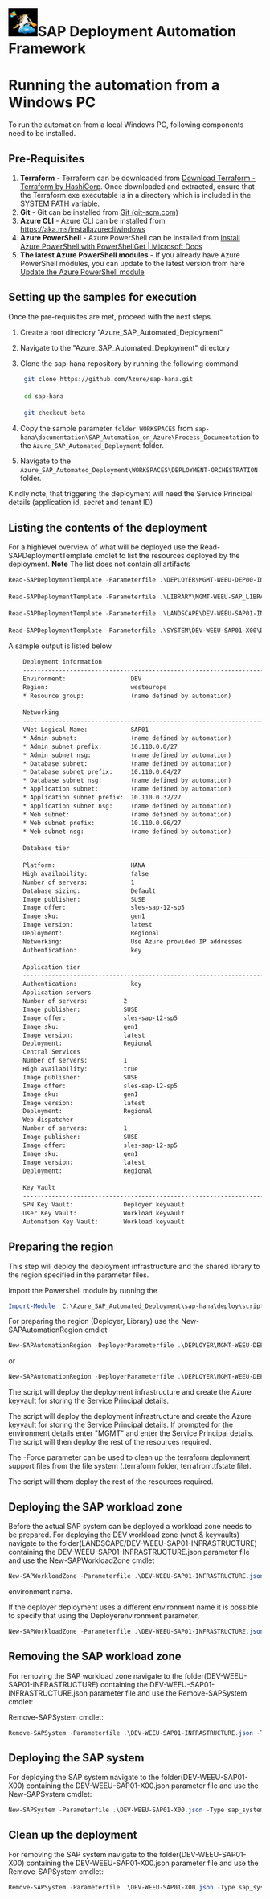 ﻿# ![SAP Deployment Automation Framework](../assets/images/UnicornSAPBlack64x64.png)**SAP Deployment Automation Framework** #
# Running the automation from a Windows PC #

To run the automation from a local Windows PC, following components need to be installed.

## **Pre-Requisites** ##

1. **Terraform** - Terraform can be downloaded from [Download Terraform - Terraform by HashiCorp](https://www.terraform.io/downloads.html). Once downloaded and extracted, ensure that the Terraform.exe executable is in a directory which is included in the SYSTEM PATH variable.
2. **Git** - Git can be installed from [Git (git-scm.com)](https://git-scm.com/)
3. **Azure CLI** - Azure CLI can be installed from <https://aka.ms/installazurecliwindows>
4. **Azure PowerShell** - Azure PowerShell can be installed from [Install Azure PowerShell with PowerShellGet | Microsoft Docs](https://docs.microsoft.com/en-us/powershell/azure/install-az-ps?view=azps-5.5.0)
5. **The latest Azure PowerShell modules** - If you already have Azure PowerShell modules, you can update to the latest version from here [Update the Azure PowerShell module](https://docs.microsoft.com/en-us/powershell/azure/install-az-ps?view=azps-5.5.0#update-the-azure-powershell-module)

## **Setting up the samples for execution** ##

Once the pre-requisites are met, proceed with the next steps.

1. Create a root directory "Azure_SAP_Automated_Deployment"
2. Navigate to the "Azure_SAP_Automated_Deployment" directory
3. Clone the sap-hana repository by running the following command

   ```bash
    git clone https://github.com/Azure/sap-hana.git

    cd sap-hana

    git checkout beta
   ```

4. Copy the sample parameter `folder WORKSPACES` from
   `sap-hana\documentation\SAP_Automation_on_Azure\Process_Documentation` to the `Azure_SAP_Automated_Deployment` folder.

5. Navigate to the `Azure_SAP_Automated_Deployment\WORKSPACES\DEPLOYMENT-ORCHESTRATION` folder.

Kindly note, that triggering the deployment will need the Service Principal details (application id, secret and tenant ID)

## **Listing the contents of the deployment** ##

For a highlevel overview of what will be deployed use the Read-SAPDeploymentTemplate cmdlet to list the resources deployed by the deployment. **Note** The list does not contain all artifacts

```powershell
Read-SAPDeploymentTemplate -Parameterfile .\DEPLOYER\MGMT-WEEU-DEP00-INFRASTRUCTURE\MGMT-WEEU-DEP00-INFRASTRUCTURE.json -Type sap_deployer

Read-SAPDeploymentTemplate -Parameterfile .\LIBRARY\MGMT-WEEU-SAP_LIBRARY\MGMT-WEEU-SAP_LIBRARY.json -Type sap_library

Read-SAPDeploymentTemplate -Parameterfile .\LANDSCAPE\DEV-WEEU-SAP01-INFRASTRUCTURE\DEV-WEEU-SAP01-INFRASTRUCTURE.json -Type sap_landscape

Read-SAPDeploymentTemplate -Parameterfile .\SYSTEM\DEV-WEEU-SAP01-X00\DEV-WEEU-SAP01-X00.json -Type sap_system

```

A sample output is listed below

```txt
    Deployment information
    ----------------------------------------------------------------------------
    Environment:                  DEV
    Region:                       westeurope
    * Resource group:             (name defined by automation)

    Networking
    ----------------------------------------------------------------------------
    VNet Logical Name:            SAP01
    * Admin subnet:               (name defined by automation)
    * Admin subnet prefix:        10.110.0.0/27
    * Admin subnet nsg:           (name defined by automation)
    * Database subnet:            (name defined by automation)
    * Database subnet prefix:     10.110.0.64/27
    * Database subnet nsg:        (name defined by automation)
    * Application subnet:         (name defined by automation)
    * Application subnet prefix:  10.110.0.32/27
    * Application subnet nsg:     (name defined by automation)
    * Web subnet:                 (name defined by automation)
    * Web subnet prefix:          10.110.0.96/27
    * Web subnet nsg:             (name defined by automation)

    Database tier
    ----------------------------------------------------------------------------
    Platform:                     HANA
    High availability:            false
    Number of servers:            1
    Database sizing:              Default
    Image publisher:              SUSE
    Image offer:                  sles-sap-12-sp5
    Image sku:                    gen1
    Image version:                latest
    Deployment:                   Regional
    Networking:                   Use Azure provided IP addresses
    Authentication:               key

    Application tier
    ----------------------------------------------------------------------------
    Authentication:               key
    Application servers
    Number of servers:          2
    Image publisher:            SUSE
    Image offer:                sles-sap-12-sp5
    Image sku:                  gen1
    Image version:              latest
    Deployment:                 Regional
    Central Services
    Number of servers:          1
    High availability:          true
    Image publisher:            SUSE
    Image offer:                sles-sap-12-sp5
    Image sku:                  gen1
    Image version:              latest
    Deployment:                 Regional
    Web dispatcher
    Number of servers:          1
    Image publisher:            SUSE
    Image offer:                sles-sap-12-sp5
    Image sku:                  gen1
    Image version:              latest
    Deployment:                 Regional

    Key Vault
    ----------------------------------------------------------------------------
    SPN Key Vault:              Deployer keyvault
    User Key Vault:             Workload keyvault
    Automation Key Vault:       Workload keyvault

```

## **Preparing the region** ##

This step will deploy the deployment infrastructure and the shared library to the region specified in the parameter files.

Import the Powershell module by running the

```PowerShell
Import-Module  C:\Azure_SAP_Automated_Deployment\sap-hana\deploy\scripts\pwsh\SAPDeploymentUtilities\Output\SAPDeploymentUtilities\SAPDeploymentUtilities.psd1
```

For preparing the region (Deployer, Library) use the New-SAPAutomationRegion cmdlet

```PowerShell
New-SAPAutomationRegion -DeployerParameterfile .\DEPLOYER\MGMT-WEEU-DEP00-INFRASTRUCTURE\MGMT-WEEU-DEP00-INFRASTRUCTURE.json  -LibraryParameterfile .\LIBRARY\MGMT-WEEU-SAP_LIBRARY\MGMT-WEEU-SAP_LIBRARY.json
```

or

```PowerShell
New-SAPAutomationRegion -DeployerParameterfile .\DEPLOYER\MGMT-WEEU-DEP00-INFRASTRUCTURE\MGMT-WEEU-DEP00-INFRASTRUCTURE.json  -LibraryParameterfile .\LIBRARY\MGMT-WEEU-SAP_LIBRARY\MGMT-WEEU-SAP_LIBRARY.json -Force
```

The script will deploy the deployment infrastructure and create the Azure keyvault for storing the Service Principal details.

The script will deploy the deployment infrastructure and create the Azure keyvault for storing the Service Principal details. If prompted for the environment details enter "MGMT" and enter the Service Principal details. The script will then deploy the rest of the resources required.

The -Force parameter can be used to clean up the terraform deployment support files from the file system (.terraform folder, terrafrom.tfstate file).

The script will them deploy the rest of the resources required.

## **Deploying the SAP workload zone** ## 

Before the actual SAP system can be deployed a workload zone needs to be prepared. For deploying the DEV workload zone (vnet & keyvaults) navigate to the folder(LANDSCAPE/DEV-WEEU-SAP01-INFRASTRUCTURE) containing the DEV-WEEU-SAP01-INFRASTRUCTURE.json parameter file and use the New-SAPWorkloadZone cmdlet

```PowerShell
New-SAPWorkloadZone -Parameterfile .\DEV-WEEU-SAP01-INFRASTRUCTURE.json
```

environment name.

If the deployer deployment uses a different environment name it is possible to specify that using the Deployerenvironment parameter,

```PowerShell
New-SAPWorkloadZone -Parameterfile .\DEV-WEEU-SAP01-INFRASTRUCTURE.json -Deployerenvironment MGMT
```

## **Removing the SAP workload zone** ##

For removing the SAP workload zone navigate to the folder(DEV-WEEU-SAP01-INFRASTRUCTURE) containing the DEV-WEEU-SAP01-INFRASTRUCTURE.json parameter file and use the Remove-SAPSystem cmdlet:

Remove-SAPSystem cmdlet:

```PowerShell
Remove-SAPSystem -Parameterfile .\DEV-WEEU-SAP01-INFRASTRUCTURE.json -Type sap_landscape
```

## **Deploying the SAP system** ##

For deploying the SAP system navigate to the folder(DEV-WEEU-SAP01-X00) containing the DEV-WEEU-SAP01-X00.json parameter file and use the New-SAPSystem cmdlet:

```PowerShell
New-SAPSystem -Parameterfile .\DEV-WEEU-SAP01-X00.json -Type sap_system
```

## **Clean up the deployment** ##

For removing the SAP system navigate to the folder(DEV-WEEU-SAP01-X00) containing the DEV-WEEU-SAP01-X00.json parameter file and use the Remove-SAPSystem cmdlet:

```PowerShell
Remove-SAPSystem -Parameterfile .\DEV-WEEU-SAP01-X00.json -Type sap_system
```

